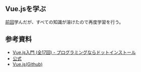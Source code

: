 ## Vue.jsを学ぶ

[前回](https://github.com/Fendo181/js_repos/tree/master/vue/basic_v_0.11.4)学んだが、すべての知識が溶けたので再度学習を行う。



## 参考資料

- [Vue.js入門 (全17回) - プログラミングならドットインストール](https://dotinstall.com/lessons/basic_vuejs_v2)
- [公式](https://jp.vuejs.org/)
- [Vue.js(Github)](https://github.com/vuejs/vue)
